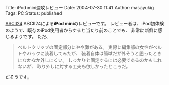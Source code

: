 Title: iPod mini速攻レビュー
Date: 2004-07-30 11:41
Author: masayukig
Tags: PC
Status: published

[ASCII24](http://review.ascii24.com/db/news/hard/2004/07/27/650769-000.html)
ASCII24による**iPod mini**のレビューです。
レビュー者は、iPod初体験のようで、既存のiPod使用者からすると当たり前のことでも、
非常に新鮮に感じるようです。
ただ、

> ベルトクリップの固定部分にやや難がある。
> 実際に編集部の女性がベルトやバックに装着してみたが、
> 装着自体は簡単だが外そうと思ったときになかなか外しにくい。
> しっかりと固定するには必要であるのかもしれないが、
> 取り外しに対する工夫も欲しかったところだ。

だそうです。

